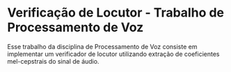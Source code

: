 # Verificação de Locutor - Trabalho de Processamento de Voz

Esse trabalho da disciplina de Processamento de Voz consiste em implementar um verificador de locutor utilizando extração de coeficientes mel-cepstrais do sinal de áudio.